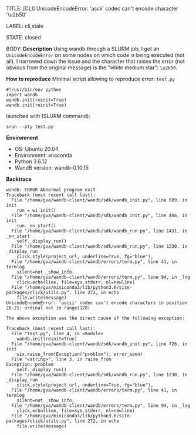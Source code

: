 TITLE:
[CLI] UnicodeEncodeError: 'ascii' codec can't encode character '\u2b50'

LABEL:
cli,stale

STATE:
closed

BODY:
**Description**
Using wandb through a SLURM job, I get an `UnicodeEncodeError` on some nodes on which code is being executed (not all).
I narrowed down the issue and the character that raises the error (not obvious from the original message) is the "white medium star": `\u2b50`.

**How to reproduce**
Minimal script allowing to reproduce error: `test.py`
```
#!/usr/bin/env python
import wandb
wandb.init(reinit=True)
wandb.init(reinit=True)
```
launched with (SLURM command):
```
srun --pty test.py
``` 

**Environment**
- OS: Ubuntu 20.04
- Environment: anaconda
- Python 3.6.12
- WandB version: wandb-0.10.15

**Backtrace**
```
wandb: ERROR Abnormal program exit
Traceback (most recent call last):
  File "/home/gva/wandb-client/wandb/sdk/wandb_init.py", line 689, in init
    run = wi.init()
  File "/home/gva/wandb-client/wandb/sdk/wandb_init.py", line 486, in init
    run._on_start()
  File "/home/gva/wandb-client/wandb/sdk/wandb_run.py", line 1431, in _on_start
    self._display_run()
  File "/home/gva/wandb-client/wandb/sdk/wandb_run.py", line 1230, in _display_run
    click.style(project_url, underline=True, fg="blue"),
  File "/home/gva/wandb-client/wandb/errors/term.py", line 41, in termlog
    silent=not _show_info,
  File "/home/gva/wandb-client/wandb/errors/term.py", line 94, in _log
    click.echo(line, file=sys.stderr, nl=newline)
  File "/home/gva/miniconda3/lib/python3.6/site-packages/click/utils.py", line 272, in echo
    file.write(message)
UnicodeEncodeError: 'ascii' codec can't encode characters in position 20-21: ordinal not in range(128)

The above exception was the direct cause of the following exception:

Traceback (most recent call last):
  File "test.py", line 4, in <module>
    wandb.init(reinit=True)
  File "/home/gva/wandb-client/wandb/sdk/wandb_init.py", line 726, in init
    six.raise_from(Exception("problem"), error_seen)
  File "<string>", line 3, in raise_from
Exception: problem
    self._display_run()
  File "/home/gva/wandb-client/wandb/sdk/wandb_run.py", line 1230, in _display_run
    click.style(project_url, underline=True, fg="blue"),
  File "/home/gva/wandb-client/wandb/errors/term.py", line 41, in termlog
    silent=not _show_info,
  File "/home/gva/wandb-client/wandb/errors/term.py", line 94, in _log
    click.echo(line, file=sys.stderr, nl=newline)
  File "/home/gva/miniconda3/lib/python3.6/site-packages/click/utils.py", line 272, in echo
    file.write(message)
```

